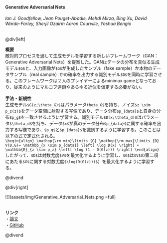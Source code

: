 #### Generative Adversarial Nets
###### Ian J. Goodfellow, Jean Pouget-Abadie, Mehdi Mirza, Bing Xu, David Warde-Farley, Sherjil Ozairm Aaron Courville, Yoshua Bengio

@div[left]

__概要__<br>
敵対的プロセスを通して生成モデルを学習する新しいフレームワーク（GAN：Generative Adversarial Nets）を提案した。GANはデータの分布を真似る生成モデル`$G$`と、入力画像が`$G$`が生成したサンプル（fake sample）か本物のデータサンプル（real sample）かの確率を出力する識別モデル`$D$`を同時に学習させる。このフレームワークは２人のプレイヤーによるminimax gameとなっており、従来のようにマルコフ連鎖やあらゆる近似を仮定する必要がない。<br>
<br>
__手法・新規性__<br>
生成モデル`$G(z;\theta_G)$`はパラメータ`theta_G$`を持ち、ノイズ`$z \sim p_z(z)$`をデータ空間に射影する写像であり、データ分布`$p_{data}$`と自身の分布`$p_g$`を一致させるように学習する。識別モデル`$D(x;\theta_d)$`はパラメータ`$\theta_d$`を持ち、データ`$x$`が真のデータ分布`$p_{data}$`に属する確率を出力する写像であり、`$p_g$`と`$p_{data}$`を識別するように学習する。このことは以下の式で定式化される。<br>
`\begin{align} \mathop{\rm min}\limits_{G} \mathop{\rm max}\limits_{D} V(D,G)= \mathbb_{x \sim p_{data}} \left[ \log D(x) \right] + \mathbb{E}_{z \sim p_z} \left[ \log (1 - D(G(z))) \right] \end{align}`
したがって、`$D$`は対数尤度`$V$`を最大化するように学習し、`$G$`は`$V$`の第二項にあたる`$G$`に関する対数尤度`$\log(D(G(z)))$`）を最大化するように学習する。

@divend

@div[right]

![](assets/img/Generative_Adversarial_Nets.png =full)<br>
<br>

__リンク__<br>
・[論文](https://papers.nips.cc/paper/5423-generative-adversarial-nets.pdf)<br>
・[GitHub](https://github.com/goodfeli/adversarial)<br>

@divend
